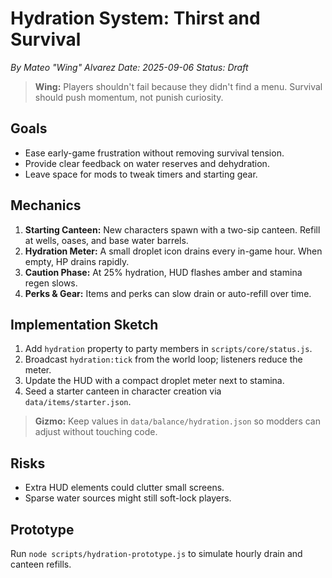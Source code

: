 # Hydration System: Thirst and Survival

*By Mateo "Wing" Alvarez*
*Date: 2025-09-06*
*Status: Draft*

> **Wing:** Players shouldn't fail because they didn't find a menu. Survival should push momentum, not punish curiosity.

## Goals
- Ease early-game frustration without removing survival tension.
- Provide clear feedback on water reserves and dehydration.
- Leave space for mods to tweak timers and starting gear.

## Mechanics
1. **Starting Canteen:** New characters spawn with a two-sip canteen. Refill at wells, oases, and base water barrels.
2. **Hydration Meter:** A small droplet icon drains every in-game hour. When empty, HP drains rapidly.
3. **Caution Phase:** At 25% hydration, HUD flashes amber and stamina regen slows.
4. **Perks & Gear:** Items and perks can slow drain or auto-refill over time.

## Implementation Sketch
1. Add `hydration` property to party members in `scripts/core/status.js`.
2. Broadcast `hydration:tick` from the world loop; listeners reduce the meter.
3. Update the HUD with a compact droplet meter next to stamina.
4. Seed a starter canteen in character creation via `data/items/starter.json`.

> **Gizmo:** Keep values in `data/balance/hydration.json` so modders can adjust without touching code.

## Risks
- Extra HUD elements could clutter small screens.
- Sparse water sources might still soft-lock players.

## Prototype
Run `node scripts/hydration-prototype.js` to simulate hourly drain and canteen refills.
